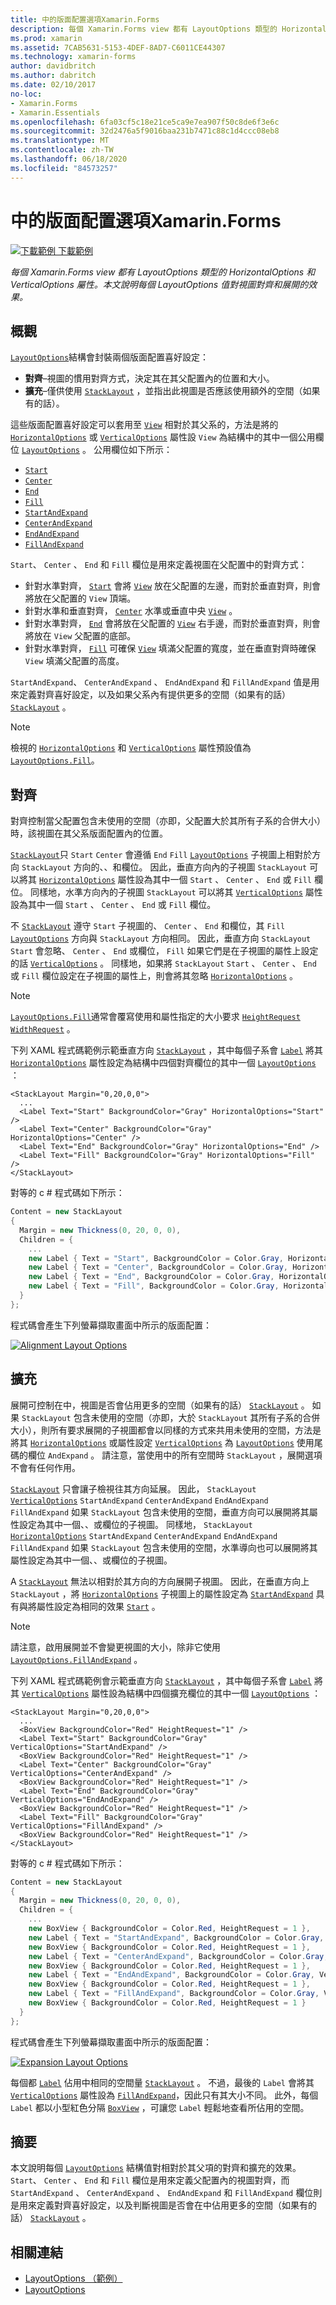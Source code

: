```yaml
---
title: 中的版面配置選項Xamarin.Forms
description: 每個 Xamarin.Forms view 都有 LayoutOptions 類型的 HorizontalOptions 和 VerticalOptions 屬性。 本文說明每個 LayoutOptions 值對視圖對齊和展開的效果。
ms.prod: xamarin
ms.assetid: 7CAB5631-5153-4DEF-8AD7-C6011CE44307
ms.technology: xamarin-forms
author: davidbritch
ms.author: dabritch
ms.date: 02/10/2017
no-loc:
- Xamarin.Forms
- Xamarin.Essentials
ms.openlocfilehash: 6fa03cf5c18e21ce5ca9e7ea907f50c8de6f3e6c
ms.sourcegitcommit: 32d2476a5f9016baa231b7471c88c1d4ccc08eb8
ms.translationtype: MT
ms.contentlocale: zh-TW
ms.lasthandoff: 06/18/2020
ms.locfileid: "84573257"
---
```

# <a name="layout-options-in-xamarinforms"></a>中的版面配置選項Xamarin.Forms

[![下載範例 ](~/media/shared/download.png) 下載範例](https://docs.microsoft.com/samples/xamarin/xamarin-forms-samples/userinterface-layoutoptions)

_每個 Xamarin.Forms view 都有 LayoutOptions 類型的 HorizontalOptions 和 VerticalOptions 屬性。本文說明每個 LayoutOptions 值對視圖對齊和展開的效果。_

## <a name="overview"></a>概觀

[`LayoutOptions`](xref:Xamarin.Forms.LayoutOptions)結構會封裝兩個版面配置喜好設定：

- **對齊**–視圖的慣用對齊方式，決定其在其父配置內的位置和大小。
- **擴充**–僅供使用 [`StackLayout`](xref:Xamarin.Forms.StackLayout) ，並指出此視圖是否應該使用額外的空間（如果有的話）。

這些版面配置喜好設定可以套用至 [`View`](xref:Xamarin.Forms.View) 相對於其父系的，方法是將的 [`HorizontalOptions`](xref:Xamarin.Forms.View.HorizontalOptions) 或 [`VerticalOptions`](xref:Xamarin.Forms.View.VerticalOptions) 屬性設 `View` 為結構中的其中一個公用欄位 [`LayoutOptions`](xref:Xamarin.Forms.LayoutOptions) 。 公用欄位如下所示：

- [`Start`](xref:Xamarin.Forms.LayoutOptions.Start)
- [`Center`](xref:Xamarin.Forms.LayoutOptions.Center)
- [`End`](xref:Xamarin.Forms.LayoutOptions.End)
- [`Fill`](xref:Xamarin.Forms.LayoutOptions.Fill)
- [`StartAndExpand`](xref:Xamarin.Forms.LayoutOptions.StartAndExpand)
- [`CenterAndExpand`](xref:Xamarin.Forms.LayoutOptions.CenterAndExpand)
- [`EndAndExpand`](xref:Xamarin.Forms.LayoutOptions.EndAndExpand)
- [`FillAndExpand`](xref:Xamarin.Forms.LayoutOptions.FillAndExpand)

`Start`、 `Center` 、 `End` 和 `Fill` 欄位是用來定義視圖在父配置中的對齊方式：

- 針對水準對齊， [`Start`](xref:Xamarin.Forms.LayoutOptions.Start) 會將 [`View`](xref:Xamarin.Forms.View) 放在父配置的左邊，而對於垂直對齊，則會將放在父配置的 `View` 頂端。
- 針對水準和垂直對齊， [`Center`](xref:Xamarin.Forms.LayoutOptions.Center) 水準或垂直中央 [`View`](xref:Xamarin.Forms.View) 。
- 針對水準對齊， [`End`](xref:Xamarin.Forms.LayoutOptions.End) 會將放在父配置的 [`View`](xref:Xamarin.Forms.View) 右手邊，而對於垂直對齊，則會將放在 `View` 父配置的底部。
- 針對水準對齊， [`Fill`](xref:Xamarin.Forms.LayoutOptions.Fill) 可確保 [`View`](xref:Xamarin.Forms.View) 填滿父配置的寬度，並在垂直對齊時確保 `View` 填滿父配置的高度。

`StartAndExpand`、 `CenterAndExpand` 、 `EndAndExpand` 和 `FillAndExpand` 值是用來定義對齊喜好設定，以及如果父系內有提供更多的空間（如果有的話） [`StackLayout`](xref:Xamarin.Forms.StackLayout) 。

> [!NOTE]
> 檢視的 [`HorizontalOptions`](xref:Xamarin.Forms.View.HorizontalOptions) 和 [`VerticalOptions`](xref:Xamarin.Forms.View.VerticalOptions) 屬性預設值為 [`LayoutOptions.Fill`](xref:Xamarin.Forms.LayoutOptions.Fill)。

## <a name="alignment"></a>對齊

對齊控制當父配置包含未使用的空間（亦即，父配置大於其所有子系的合併大小）時，該視圖在其父系版面配置內的位置。

[`StackLayout`](xref:Xamarin.Forms.StackLayout)只 `Start` `Center` 會遵循 `End` `Fill` [`LayoutOptions`](xref:Xamarin.Forms.LayoutOptions) 子視圖上相對於方向 `StackLayout` 方向的、、和欄位。 因此，垂直方向內的子視圖 `StackLayout` 可以將其 [`HorizontalOptions`](xref:Xamarin.Forms.View.HorizontalOptions) 屬性設為其中一個 `Start` 、 `Center` 、 `End` 或 `Fill` 欄位。 同樣地，水準方向內的子視圖 `StackLayout` 可以將其 [`VerticalOptions`](xref:Xamarin.Forms.View.VerticalOptions) 屬性設為其中一個 `Start` 、 `Center` 、 `End` 或 `Fill` 欄位。

不 [`StackLayout`](xref:Xamarin.Forms.StackLayout) 遵守 `Start` 子視圖的、 `Center` 、 `End` 和欄位，其 `Fill` [`LayoutOptions`](xref:Xamarin.Forms.LayoutOptions) 方向與 `StackLayout` 方向相同。 因此，垂直方向 `StackLayout` `Start` 會忽略、 `Center` 、 `End` 或欄位， `Fill` 如果它們是在子視圖的屬性上設定的話 [`VerticalOptions`](xref:Xamarin.Forms.View.VerticalOptions) 。 同樣地，如果將 `StackLayout` `Start` 、 `Center` 、 `End` 或 `Fill` 欄位設定在子視圖的屬性上，則會將其忽略 [`HorizontalOptions`](xref:Xamarin.Forms.View.HorizontalOptions) 。

> [!NOTE]
> [`LayoutOptions.Fill`](xref:Xamarin.Forms.LayoutOptions.Fill)通常會覆寫使用和屬性指定的大小要求 [`HeightRequest`](xref:Xamarin.Forms.VisualElement.HeightRequest) [`WidthRequest`](xref:Xamarin.Forms.VisualElement.WidthRequest) 。

下列 XAML 程式碼範例示範垂直方向 [`StackLayout`](xref:Xamarin.Forms.StackLayout) ，其中每個子系會 [`Label`](xref:Xamarin.Forms.Label) 將其 [`HorizontalOptions`](xref:Xamarin.Forms.View.HorizontalOptions) 屬性設定為結構中四個對齊欄位的其中一個 [`LayoutOptions`](xref:Xamarin.Forms.LayoutOptions) ：

```xaml
<StackLayout Margin="0,20,0,0">
  ...
  <Label Text="Start" BackgroundColor="Gray" HorizontalOptions="Start" />
  <Label Text="Center" BackgroundColor="Gray" HorizontalOptions="Center" />
  <Label Text="End" BackgroundColor="Gray" HorizontalOptions="End" />
  <Label Text="Fill" BackgroundColor="Gray" HorizontalOptions="Fill" />
</StackLayout>
```

對等的 c # 程式碼如下所示：

```csharp
Content = new StackLayout
{
  Margin = new Thickness(0, 20, 0, 0),
  Children = {
    ...
    new Label { Text = "Start", BackgroundColor = Color.Gray, HorizontalOptions = LayoutOptions.Start },
    new Label { Text = "Center", BackgroundColor = Color.Gray, HorizontalOptions = LayoutOptions.Center },
    new Label { Text = "End", BackgroundColor = Color.Gray, HorizontalOptions = LayoutOptions.End },
    new Label { Text = "Fill", BackgroundColor = Color.Gray, HorizontalOptions = LayoutOptions.Fill }
  }
};
```

程式碼會產生下列螢幕擷取畫面中所示的版面配置：

[![](layout-options-images/alignment.png "Alignment Layout Options")](layout-options-images/alignment-large.png#lightbox "Alignment Layout Options")

## <a name="expansion"></a>擴充

展開可控制在中，視圖是否會佔用更多的空間（如果有的話） [`StackLayout`](xref:Xamarin.Forms.StackLayout) 。 如果 `StackLayout` 包含未使用的空間（亦即，大於 `StackLayout` 其所有子系的合併大小），則所有要求展開的子視圖都會以同樣的方式來共用未使用的空間，方法是將其 [`HorizontalOptions`](xref:Xamarin.Forms.View.HorizontalOptions) 或屬性設定 [`VerticalOptions`](xref:Xamarin.Forms.View.VerticalOptions) 為 [`LayoutOptions`](xref:Xamarin.Forms.LayoutOptions) 使用尾碼的欄位 `AndExpand` 。 請注意，當使用中的所有空間時 `StackLayout` ，展開選項不會有任何作用。

[`StackLayout`](xref:Xamarin.Forms.StackLayout) 只會讓子檢視往其方向延展。 因此， `StackLayout` [`VerticalOptions`](xref:Xamarin.Forms.View.VerticalOptions) `StartAndExpand` `CenterAndExpand` `EndAndExpand` `FillAndExpand` 如果 `StackLayout` 包含未使用的空間，垂直方向可以展開將其屬性設定為其中一個、、或欄位的子視圖。 同樣地， `StackLayout` [`HorizontalOptions`](xref:Xamarin.Forms.View.HorizontalOptions) `StartAndExpand` `CenterAndExpand` `EndAndExpand` `FillAndExpand` 如果 `StackLayout` 包含未使用的空間，水準導向也可以展開將其屬性設定為其中一個、、或欄位的子視圖。

A [`StackLayout`](xref:Xamarin.Forms.StackLayout) 無法以相對於其方向的方向展開子視圖。 因此，在垂直方向上 `StackLayout` ，將 [`HorizontalOptions`](xref:Xamarin.Forms.View.HorizontalOptions) 子視圖上的屬性設定為 [`StartAndExpand`](xref:Xamarin.Forms.LayoutOptions.StartAndExpand) 具有與將屬性設定為相同的效果 [`Start`](xref:Xamarin.Forms.LayoutOptions.Start) 。

> [!NOTE]
> 請注意，啟用展開並不會變更視圖的大小，除非它使用 [`LayoutOptions.FillAndExpand`](xref:Xamarin.Forms.LayoutOptions.FillAndExpand) 。

下列 XAML 程式碼範例會示範垂直方向 [`StackLayout`](xref:Xamarin.Forms.StackLayout) ，其中每個子系會 [`Label`](xref:Xamarin.Forms.Label) 將其 [`VerticalOptions`](xref:Xamarin.Forms.View.VerticalOptions) 屬性設為結構中四個擴充欄位的其中一個 [`LayoutOptions`](xref:Xamarin.Forms.LayoutOptions) ：

```xaml
<StackLayout Margin="0,20,0,0">
  ...
  <BoxView BackgroundColor="Red" HeightRequest="1" />
  <Label Text="Start" BackgroundColor="Gray" VerticalOptions="StartAndExpand" />
  <BoxView BackgroundColor="Red" HeightRequest="1" />
  <Label Text="Center" BackgroundColor="Gray" VerticalOptions="CenterAndExpand" />
  <BoxView BackgroundColor="Red" HeightRequest="1" />
  <Label Text="End" BackgroundColor="Gray" VerticalOptions="EndAndExpand" />
  <BoxView BackgroundColor="Red" HeightRequest="1" />
  <Label Text="Fill" BackgroundColor="Gray" VerticalOptions="FillAndExpand" />
  <BoxView BackgroundColor="Red" HeightRequest="1" />
</StackLayout>
```

對等的 c # 程式碼如下所示：

```csharp
Content = new StackLayout
{
  Margin = new Thickness(0, 20, 0, 0),
  Children = {
    ...
    new BoxView { BackgroundColor = Color.Red, HeightRequest = 1 },
    new Label { Text = "StartAndExpand", BackgroundColor = Color.Gray, VerticalOptions = LayoutOptions.StartAndExpand },
    new BoxView { BackgroundColor = Color.Red, HeightRequest = 1 },
    new Label { Text = "CenterAndExpand", BackgroundColor = Color.Gray, VerticalOptions = LayoutOptions.CenterAndExpand },
    new BoxView { BackgroundColor = Color.Red, HeightRequest = 1 },
    new Label { Text = "EndAndExpand", BackgroundColor = Color.Gray, VerticalOptions = LayoutOptions.EndAndExpand },
    new BoxView { BackgroundColor = Color.Red, HeightRequest = 1 },
    new Label { Text = "FillAndExpand", BackgroundColor = Color.Gray, VerticalOptions = LayoutOptions.FillAndExpand },
    new BoxView { BackgroundColor = Color.Red, HeightRequest = 1 }
  }
};
```

程式碼會產生下列螢幕擷取畫面中所示的版面配置：

[![](layout-options-images/expansion.png "Expansion Layout Options")](layout-options-images/expansion-large.png#lightbox "Expansion Layout Options")

每個都 [`Label`](xref:Xamarin.Forms.Label) 佔用中相同的空間量 [`StackLayout`](xref:Xamarin.Forms.StackLayout) 。 不過，最後的 `Label` 會將其 [`VerticalOptions`](xref:Xamarin.Forms.View.VerticalOptions) 屬性設為 [`FillAndExpand`](xref:Xamarin.Forms.LayoutOptions.FillAndExpand)，因此只有其大小不同。 此外，每個 `Label` 都以小型紅色分隔 [`BoxView`](xref:Xamarin.Forms.BoxView) ，可讓您 `Label` 輕鬆地查看所佔用的空間。

## <a name="summary"></a>摘要

本文說明每個 [`LayoutOptions`](xref:Xamarin.Forms.LayoutOptions) 結構值對相對於其父項的對齊和擴充的效果。 `Start`、 `Center` 、 `End` 和 `Fill` 欄位是用來定義父配置內的視圖對齊，而 `StartAndExpand` 、 `CenterAndExpand` 、 `EndAndExpand` 和 `FillAndExpand` 欄位則是用來定義對齊喜好設定，以及判斷視圖是否會在中佔用更多的空間（如果有的話） [`StackLayout`](xref:Xamarin.Forms.StackLayout) 。

## <a name="related-links"></a>相關連結

- [LayoutOptions （範例）](https://docs.microsoft.com/samples/xamarin/xamarin-forms-samples/userinterface-layoutoptions)
- [LayoutOptions](xref:Xamarin.Forms.LayoutOptions)
